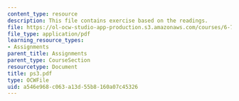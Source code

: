 ```yaml
---
content_type: resource
description: This file contains exercise based on the readings.
file: https://ol-ocw-studio-app-production.s3.amazonaws.com/courses/6-763-applied-superconductivity-fall-2005/a546e968c063a13d55b8160a07c45326_ps3.pdf
file_type: application/pdf
learning_resource_types:
- Assignments
parent_title: Assignments
parent_type: CourseSection
resourcetype: Document
title: ps3.pdf
type: OCWFile
uid: a546e968-c063-a13d-55b8-160a07c45326
---
```

